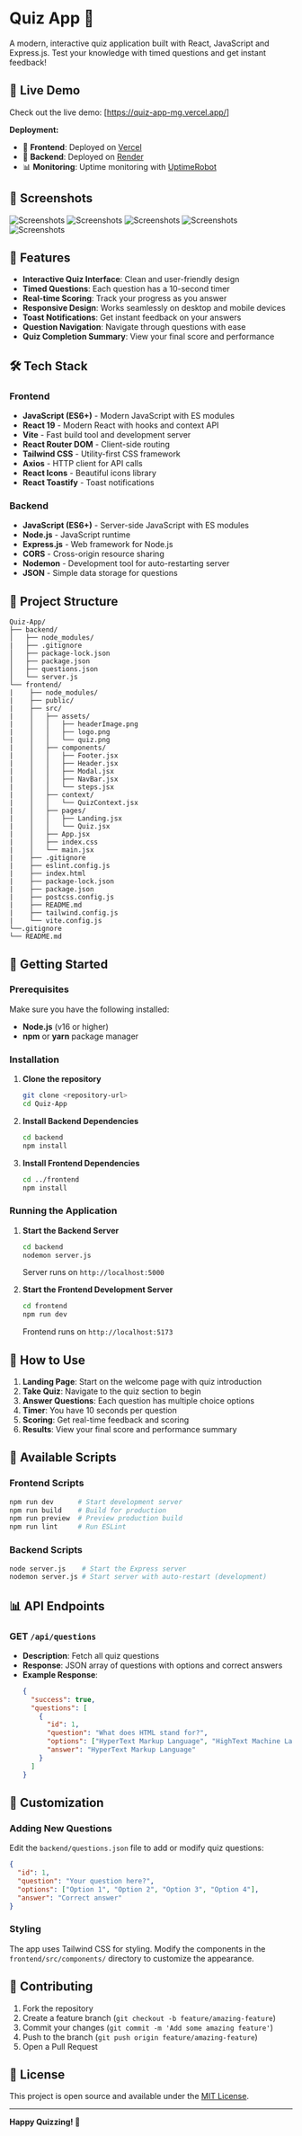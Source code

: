 # Quiz App 🧠

A modern, interactive quiz application built with React, JavaScript and Express.js. Test your knowledge with timed questions and get instant feedback!

## 🔗 Live Demo
Check out the live demo: [https://quiz-app-mg.vercel.app/]

**Deployment:**
- 🎨 **Frontend**: Deployed on [Vercel](https://vercel.com)
- 🚀 **Backend**: Deployed on [Render](https://render.com)
- 📊 **Monitoring**: Uptime monitoring with [UptimeRobot](https://uptimerobot.com)

## 📸 Screenshots

![Screenshots](./frontend/readmeSS/Quiz-App-Screenshot-1.png)
![Screenshots](./frontend/readmeSS/Quiz-App-Screenshot-2.png)
![Screenshots](./frontend/readmeSS/Quiz-App-Screenshot-3.png)
![Screenshots](./frontend/readmeSS/Quiz-App-Screenshot-4.png)
![Screenshots](./frontend/readmeSS/Quiz-App-Screenshot-5.png)


## 🌟 Features

- **Interactive Quiz Interface**: Clean and user-friendly design
- **Timed Questions**: Each question has a 10-second timer
- **Real-time Scoring**: Track your progress as you answer
- **Responsive Design**: Works seamlessly on desktop and mobile devices
- **Toast Notifications**: Get instant feedback on your answers
- **Question Navigation**: Navigate through questions with ease
- **Quiz Completion Summary**: View your final score and performance

## 🛠️ Tech Stack

### Frontend
- **JavaScript (ES6+)** - Modern JavaScript with ES modules
- **React 19** - Modern React with hooks and context API
- **Vite** - Fast build tool and development server
- **React Router DOM** - Client-side routing
- **Tailwind CSS** - Utility-first CSS framework
- **Axios** - HTTP client for API calls
- **React Icons** - Beautiful icons library
- **React Toastify** - Toast notifications

### Backend
- **JavaScript (ES6+)** - Server-side JavaScript with ES modules
- **Node.js** - JavaScript runtime
- **Express.js** - Web framework for Node.js
- **CORS** - Cross-origin resource sharing
- **Nodemon** - Development tool for auto-restarting server
- **JSON** - Simple data storage for questions

## 📁 Project Structure

```
Quiz-App/
├── backend/
│   ├── node_modules/
|   ├── .gitignore
│   ├── package-lock.json
│   ├── package.json
│   ├── questions.json
│   └── server.js
└── frontend/
|    ├── node_modules/
|    ├── public/
|    ├── src/
|    │   ├── assets/
|    │   │   ├── headerImage.png
|    │   │   ├── logo.png
|    │   │   └── quiz.png
|    │   ├── components/
|    │   │   ├── Footer.jsx
|    │   │   ├── Header.jsx
|    │   │   ├── Modal.jsx
|    │   │   ├── NavBar.jsx
|    │   │   └── steps.jsx
|    │   ├── context/
|    │   │   └── QuizContext.jsx
|    │   ├── pages/
|    │   │   ├── Landing.jsx
|    │   │   └── Quiz.jsx
|    │   ├── App.jsx
|    │   ├── index.css
|    │   └── main.jsx
|    ├── .gitignore
|    ├── eslint.config.js
|    ├── index.html
|    ├── package-lock.json
|    ├── package.json
|    ├── postcss.config.js
|    ├── README.md          
|    ├── tailwind.config.js
|    └── vite.config.js
└──.gitignore
└── README.md 
```

## 🚀 Getting Started

### Prerequisites

Make sure you have the following installed:
- **Node.js** (v16 or higher)
- **npm** or **yarn** package manager

### Installation

1. **Clone the repository**
   ```bash
   git clone <repository-url>
   cd Quiz-App
   ```

2. **Install Backend Dependencies**
   ```bash
   cd backend
   npm install
   ```

3. **Install Frontend Dependencies**
   ```bash
   cd ../frontend
   npm install
   ```

### Running the Application

1. **Start the Backend Server**
   ```bash
   cd backend
   nodemon server.js
   ```
   Server runs on `http://localhost:5000`

2. **Start the Frontend Development Server**
   ```bash
   cd frontend
   npm run dev
   ```
   Frontend runs on `http://localhost:5173`

## 🎯 How to Use

1. **Landing Page**: Start on the welcome page with quiz introduction
2. **Take Quiz**: Navigate to the quiz section to begin
3. **Answer Questions**: Each question has multiple choice options
4. **Timer**: You have 10 seconds per question
5. **Scoring**: Get real-time feedback and scoring
6. **Results**: View your final score and performance summary

## 🔧 Available Scripts

### Frontend Scripts
```bash
npm run dev      # Start development server
npm run build    # Build for production
npm run preview  # Preview production build
npm run lint     # Run ESLint
```

### Backend Scripts
```bash
node server.js    # Start the Express server
nodemon server.js # Start server with auto-restart (development)
```

## 📊 API Endpoints

### GET `/api/questions`
- **Description**: Fetch all quiz questions
- **Response**: JSON array of questions with options and correct answers
- **Example Response**:
  ```json
  {
    "success": true,
    "questions": [
      {
        "id": 1,
        "question": "What does HTML stand for?",
        "options": ["HyperText Markup Language", "HighText Machine Language", "HyperText Markdown Language", "Home Tool Markup Language"],
        "answer": "HyperText Markup Language"
      }
    ]
  }
  ```

## 🎨 Customization

### Adding New Questions
Edit the `backend/questions.json` file to add or modify quiz questions:

```json
{
  "id": 1,
  "question": "Your question here?",
  "options": ["Option 1", "Option 2", "Option 3", "Option 4"],
  "answer": "Correct answer"
}
```

### Styling
The app uses Tailwind CSS for styling. Modify the components in the `frontend/src/components/` directory to customize the appearance.

## 🤝 Contributing

1. Fork the repository
2. Create a feature branch (`git checkout -b feature/amazing-feature`)
3. Commit your changes (`git commit -m 'Add some amazing feature'`)
4. Push to the branch (`git push origin feature/amazing-feature`)
5. Open a Pull Request

## 📝 License

This project is open source and available under the [MIT License](LICENSE).

---

**Happy Quizzing! 🎉**

